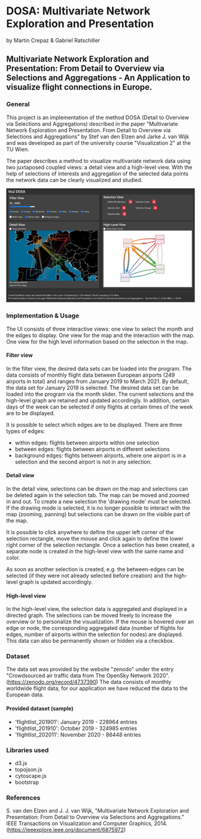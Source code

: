 # DOSA: Multivariate Network Exploration and Presentation

by Martin Crepaz & Gabriel Ratschiller

## Multivariate Network Exploration and Presentation: From Detail to Overview via Selections and Aggregations - An Application to visualize flight connections in Europe.

### General
This project is an implementation of the method DOSA (Detail to Overview via Selections and Aggregations) described in the paper "Multivariate Network Exploration and Presentation. From Detail to Overview via Selections and Aggregations" by Stef van den Elzen and Jarke J. van Wijk and was developed as part of the university course "Visualization 2" at the TU Wien.

The paper describes a method to visualize multivariate network data using two juxtaposed coupled views: a detail view and a high-level view.
With the help of selections of interests and aggregation of the selected data points the network data can be clearly visualized and studied.

![](dosa/website/GUI_dosa_impl.PNG)

### Implementation & Usage
The UI consists of three interactive views: one view to select the month and the edges to display. One view for the map and the interaction with the map. One view for the high level information based on the selection in the map.

#### Filter view
In the filter view, the desired data sets can be loaded into the program. The data consists of monthly flight data between European airports (249 airports in total) and ranges from January 2019 to March 2021. By default, the data set for January 2019 is selected. The desired data set can be loaded into the program via the month slider. The current selections and the high-level graph are retained and updated accordingly.
In addition, certain days of the week can be selected if only flights at certain times of the week are to be displayed.

It is possible to select which edges are to be displayed. There are three types of edges:
- within edges: flights between airports within one selection
- between edges: flights between airports in different selections
- background edges: flights between airports, where one airport is in a selection and the second airport is not in any selection.

#### Detail view
In the detail view, selections can be drawn on the map and selections can be deleted again in the selection tab. The map can be moved and zoomed in and out. To create a new selection the 'drawing mode' must be selected. If the drawing mode is selected, it is no longer possible to interact with the map (zooming, panning) but selections can be drawn on the visible part of the map.

It is possible to click anywhere to define the upper left corner of the selection rectangle, move the mouse and click again to define the lower right corner of the selection rectangle. Once a selection has been created, a separate node is created in the high-level view with the same name and color.

As soon as another selection is created, e.g. the between-edges can be selected (if they were not already selected before creation) and the high-level graph is updated accordingly.

#### High-level view
In the high-level view, the selection data is aggregated and displayed in a directed graph. The selections can be moved freely to increase the overview or to personalize the visualization. If the mouse is hovered over an edge or node, the corresponding aggregated data (number of flights for edges, number of airports within the selection for nodes) are displayed. This data can also be permanently shown or hidden via a checkbox.

### Dataset
The data set was provided by the website "zenodo" under the entry "Crowdsourced air traffic data from The OpenSky Network 2020". (https://zenodo.org/record/4737390)
The data consists of monthly worldwide flight data, for our application we have reduced the data to the European data.

#### Provided dataset (sample)
- 'flightlist_201901': January 2019 - 228964 entries
- 'flightlist_201910': October 2019 - 324985 entries
- 'flightlist_202011': November 2020 - 86448 entries

### Libraries used
- d3.js
- topojson.js
- cytoscape.js
- bootstrap

### References
S. van den Elzen and J. J. van Wijk, "Multivariate Network Exploration and Presentation: From Detail to Overview via Selections and Aggregations." IEEE Transactions on Visualization and Computer Graphics, 2014. (https://ieeexplore.ieee.org/document/6875972)

